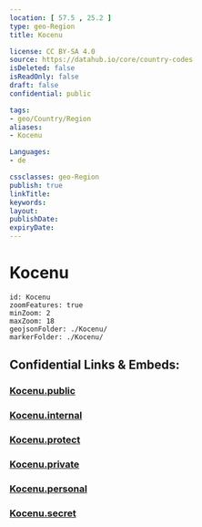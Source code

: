 ```yaml
---
location: [ 57.5 , 25.2 ] 
type: geo-Region
title: Kocenu

license: CC BY-SA 4.0
source: https://datahub.io/core/country-codes
isDeleted: false
isReadOnly: false
draft: false
confidential: public

tags:
- geo/Country/Region
aliases:
- Kocenu

Languages:
- de

cssclasses: geo-Region
publish: true
linkTitle: 
keywords: 
layout: 
publishDate: 
expiryDate: 
---
```


# Kocenu

```leaflet
id: Kocenu
zoomFeatures: true 
minZoom: 2 
maxZoom: 18
geojsonFolder: ./Kocenu/
markerFolder: ./Kocenu/
```


## Confidential Links & Embeds: 

### [Kocenu.public](/_public/\Earth\Continent\Europe\Europe~North\Latvia\CountiesKocenu.public.md) 

### [Kocenu.internal](/_internal/\Earth\Continent\Europe\Europe~North\Latvia\CountiesKocenu.internal.md) 

### [Kocenu.protect](/_protect/\Earth\Continent\Europe\Europe~North\Latvia\CountiesKocenu.protect.md) 

### [Kocenu.private](/_private/\Earth\Continent\Europe\Europe~North\Latvia\CountiesKocenu.private.md) 

### [Kocenu.personal](/_personal/\Earth\Continent\Europe\Europe~North\Latvia\CountiesKocenu.personal.md) 

### [Kocenu.secret](/_secret/\Earth\Continent\Europe\Europe~North\Latvia\CountiesKocenu.secret.md)

